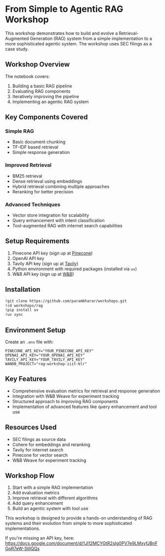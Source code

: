 # From Simple to Agentic RAG Workshop

This workshop demonstrates how to build and evolve a Retrieval-Augmented Generation (RAG) system from a simple implementation to a more sophisticated agentic system. The workshop uses SEC filings as a case study.

## Workshop Overview

The notebook covers:

1. Building a basic RAG pipeline
2. Evaluating RAG components
3. Iteratively improving the pipeline
4. Implementing an agentic RAG system

## Key Components Covered

### Simple RAG
- Basic document chunking
- TF-IDF based retrieval
- Simple response generation

### Improved Retrieval
- BM25 retrieval
- Dense retrieval using embeddings
- Hybrid retrieval combining multiple approaches
- Reranking for better precision

### Advanced Techniques
- Vector store integration for scalability
- Query enhancement with intent classification
- Tool-augmented RAG with internet search capabilities

## Setup Requirements

1. Pinecone API key (sign up at [Pinecone](https://app.pinecone.io/))
2. OpenAI API key
3. Tavily API key (sign up at [Tavily](https://app.tavily.com/home))
4. Python environment with required packages (installed via `uv`)
5. W&B API key (sign up at [W&B](https://app.wandb.ai/login?signup=true))
## Installation

```bash
!git clone https://github.com/parambharar/workshops.git
!cd workshops/rag
!pip install uv
!uv sync
```

## Environment Setup

Create an `.env` file with:
```
PINECONE_API_KEY="YOUR_PINECONE_API_KEY"
OPENAI_API_KEY="YOUR_OPENAI_API_KEY"
TAVILY_API_KEY="YOUR_TAVILY_API_KEY"
WANDB_PROJECT="rag-workshop-iiit-blr"
```

## Key Features

- Comprehensive evaluation metrics for retrieval and response generation
- Integration with W&B Weave for experiment tracking
- Structured approach to improving RAG components
- Implementation of advanced features like query enhancement and tool use

## Resources Used

- SEC filings as source data
- Cohere for embeddings and reranking
- Tavily for internet search
- Pinecone for vector search
- W&B Weave for experiment tracking

## Workshop Flow

1. Start with a simple RAG implementation
2. Add evaluation metrics
3. Improve retrieval with different algorithms
4. Add query enhancement
5. Build an agentic system with tool use

This workshop is designed to provide a hands-on understanding of RAG systems and their evolution from simple to more sophisticated implementations.

If you're missing an API key, here: https://docs.google.com/document/d/1Jl12MCYGtR2sIg0PV7e9LMxyfJBnFGpR7eW-StllQQs